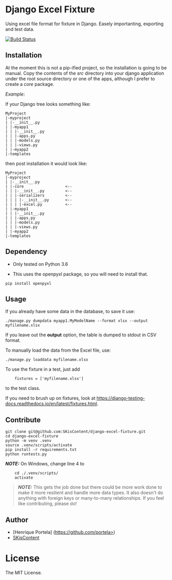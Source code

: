 # Django Excel Fixture

Using excel file format for fixture in Django. Easely importanting, exporting and test data.

[![Build Status](https://travis-ci.org/portela/django-excel-fixture.svg?branch=master)](https://travis-ci.org/portela/django-excel-fixture)

Installation
-
At the moment this is not a pip-ified project, so the installation is going to be manual. Copy the contents of the _src_ directory into your django application under the root source directory or one of the apps, although I prefer to create a _core_ package.

*Example*:

If your Django tree looks something like:
```
MyProject
|-myproject
| |-__init__.py
| |-myapp1
| | |-__init__.py
| | |-apps.py
| | |-models.py
| | |-views.py
| |-myapp2
|-templates
```

then post installation it would look like:
```
MyProject
|-myproject
| |-__init__.py
| |-core                  <--
| | |-__init__.py         <--
| | |-serializers         <--
| | | |-__init__.py       <--
| | | |-excel.py          <--
| |-myapp1
| | |-__init__.py
| | |-apps.py
| | |-models.py
| | |-views.py
| |-myapp2
|-templates
```

Dependency
-
- Only tested on Python 3.6

- This uses the openpyxl package, so you will need to install that.

```pip install openpyxl```


Usage
-
If you already have some data in the database, to save it use:

```./manage.py dumpdata myapp1.MyModelName --format xlsx --output myfilename.xlsx```
 
 If you leave out the **output** option, the table is dumped to stdout in CSV format.

To manually load the data from the Excel file, use:

```./manage.py loaddata myfilename.xlsx```
 
To use the fixture in a test, just add

```    fixtures = ['myfilename.xlsx']```

to the test class.

If you need to brush up on fixtures, look at https://django-testing-docs.readthedocs.io/en/latest/fixtures.html.

## Contribute

```console
git clone git@github.com:SKisContent/django-excel-fixture.git
cd django-excel-fixture
python -m venv .venv
source .venv/scripts/activate
pip install -r requirements.txt
python runtests.py
```

 **_NOTE:_**  On Windows, change line 4 to


```console
    cd ./.venv/scripts/
    activate
```



> **_NOTE:_** This gets the job done but there could be more work done to make it more resilient and handle more data types. It also doesn't do anything with foreign keys or many-to-many relationships. If you feel like contributing, please do!

Author
------

* [Henrique Portela] (https://github.com/portela>)
* [SKisContent](https://github.com/SKisContent>)


License
=======

The MIT License.